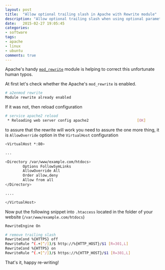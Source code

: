 ```yaml
---
layout: post
title:  "Allow optional trailing slash in Apache with Rewrite module"
description: "Allow optional trailing slash when using optional parameter in Apache using Rewrite module"
date:   2015-02-27 19:05:45
categories:
- software
tags:
- apache
- linux
- ubuntu
comments: true
---
```


Apache's handy [`mod_rewrite`](http://httpd.apache.org/docs/current/mod/mod_rewrite.html) module is helping to correct this unfortunate human typos.

At first let's check whether the Apache's `mod_rewrite` is enabled. 


```bash
# a2enmod rewrite
Module rewrite already enabled
```

If it was not, then reload configuration 

```bash
# service apache2 reload
 * Reloading web server config apache2                      [OK]
```


to assure that the rewrite will work you need to assure the one more thing, it is `AllowOverride` 
option in the `VirtualHost` configuration

```bash
<VirtualHost *:80>

...

<Directory /var/www/example.com/htdocs>
        Options FollowSymLinks
        AllowOverride All
        Order allow,deny
        Allow from all
</Directory>

....

</VirtualHost>
```


Now put the following snippet into `.htaccess` located in the folder of your website (`/var/www/example.com/htdocs`)

```bash
RewriteEngine On

# remove trailing slash
RewriteCond %{HTTPS} off
RewriteRule ^(.+[^/])/$ http://%{HTTP_HOST}/$1 [R=301,L]
RewriteCond %{HTTPS} on
RewriteRule ^(.+[^/])/$ https://%{HTTP_HOST}/$1 [R=301,L]
```


That's it, happy re-writing! 